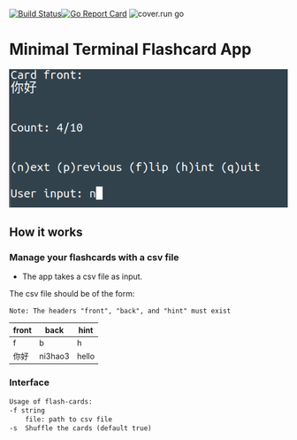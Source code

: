 [![Build Status](https://api.travis-ci.org/crazcalm/flash-cards.svg?branch=master)](https://travis-ci.org/crazcalm/flash-cards)[![Go Report Card](https://goreportcard.com/badge/github.com/crazcalm/flash-cards)](https://goreportcard.com/report/github.com/crazcalm/flash-cards) ![cover.run go](https://cover.run/go/github.com/crazcalm/flash-cards/cards.svg)

# Minimal Terminal Flashcard App

![](img/flashcard_app.png)

## How it works
### Manage your flashcards with a csv file
- The app takes a csv file as input.

The csv file should be of the form:

	Note: The headers "front", "back", and "hint" must exist
|front|back|hint|
|-----|----|----|
|f    |b   |h   |
|你好  |ni3hao3|hello|

### Interface

	Usage of flash-cards:
 	-f string
		file: path to csv file
  	-s 	Shuffle the cards (default true)
